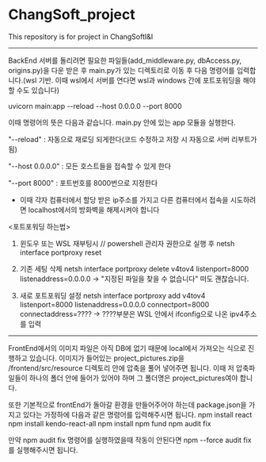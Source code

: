 # ChangSoft_project

This repository is for project in ChangSoftI&amp;I

---

BackEnd 서버를 돌리려면 필요한 파일들(add_middleware.py, dbAccess.py, origins.py)을 다운 받은 후 main.py가 있는 디렉토리로 이동 후 다음 명령어를 입력합니다.(wsl 기반. 이때 wsl에서 서버를 연다면 wsl과 windows 간에 포트포워딩을 해야 할 수도 있습니다)

uvicorn main:app --reload --host 0.0.0.0 --port 8000

이때 명령어의 뜻은 다음과 같습니다.
main.py 안에 있는 app 모듈을 실행한다.

"--reload" : 자동으로 재로딩 되게한다(코드 수정하고 저장 시 자동으로 서버 리부트가 됨)

"--host 0.0.0.0" : 모든 호스트들을 접속할 수 있게 한다

"--port 8000" : 포트번호를 8000번으로 지정한다


- 이때 각자 컴퓨터에서 할당 받은 ip주소를 가지고 다른 컴퓨터에서 접속을 시도하려면 localhost에서의 방화벽을 해제시켜야 합니다

<포트포워딩 하는법>

1. 윈도우 또는 WSL 재부팅시
   // powershell 관리자 권한으로 실행 후
   netsh interface portproxy reset

2. 기존 세팅 삭제
   netsh interface portproxy delete v4tov4 listenport=8000 listenaddress=0.0.0.0
   -> "지정된 파일을 찾을 수 없습니다" 떠도 괜찮습니다.

3. 새로 포트포워딩 설정
   netsh interface portproxy add v4tov4 listenport=8000 listenaddress=0.0.0.0 connectport=8000 connectaddress=????
   -> ????부분은 WSL 안에서 ifconfig으로 나온 ipv4주소를 입력

---

FrontEnd에서의 이미지 파일은 아직 DB에 없기 때문에 local에서 가져오는 식으로 진행하고 있습니다.
이미지가 들어있는 project_pictures.zip을 /frontend/src/resource 디렉토리 안에 압축을 풀어 넣어주면 됩니다. 이때 저 압축파일들이 하나의 폴더 안에 들어가 있어야 하며 그 폴더명은 project_pictures여야 합니다.

또한 기본적으로 frontEnd가 돌아갈 환경을 만들어주어야 하는데 package.json을 가지고 있다는 가정하에 다음과 같은 명령어를 입력해주시면 됩니다.
npm install react
npm install kendo-react-all
npm install
npm fund
npm audit fix

만약 npm audit fix 명령어를 실행하였을때 작동이 안된다면 npm --force audit fix를 실행해주시면 됩니다.
